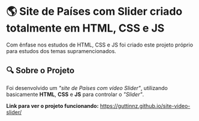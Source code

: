 # 🌎 Site de Países com Slider criado totalmente em HTML, CSS e JS
Com ênfase nos estudos de HTML, CSS e JS foi criado este projeto próprio para estudos dos temas supramencionados.

## 🔍 Sobre o Projeto
Foi desenvolvido um *"site de Países com vídeo Slider"*, utilizando basicamente **HTML**, **CSS** e **JS** para controlar o *"Slider"*. 

**Link para ver o projeto funcionando:** https://guttinnz.github.io/site-video-slider/